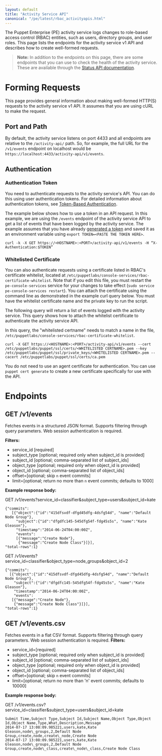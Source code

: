 ```yaml
---
layout: default
title: "Activity Service API"
canonical: "/pe/latest/rbac_activityapis.html"
---
```


The Puppet Enterprise (PE) activity service logs changes to role-based access control (RBAC) entities, such as users, directory groups, and user roles. This page lists the endpoints for the activity service v1 API and describes how to create well-formed requests.

> **Note:** In addition to the endpoints on this page, there are some endpoints that you can use to check the health of the activity service. These are available through the [Status API documentation](./status_api.html).

# Forming Requests
This page provides general information about making well-formed HTTP(S) requests to the activity service v1 API. It assumes that you are using cURL to make the request.

## Port and Path

By default, the activity service listens on port 4433 and all endpoints are relative to the `/activity-api/` path. So, for example, the full URL for the `/v1/events` endpoint on localhost would be `https://localhost:4433/activity-api/v1/events`.

## Authentication

### Authentication Token
You need to authenticate requests to the activity service's API. You can do this using user authentication tokens. For detailed information about authentication tokens, see [Token-Based Authentication](./rbac_token_auth.html). 

The example below shows how to use a token in an API request. In this example, we are using the `/events` endpoint of the activity service API to get a list of events that have been logged by the activity service. The example assumes that you have already [generated a token](./rbac_token_auth.html#generating-a-token) and saved it as an environment variable using `export TOKEN=<PASTE THE TOKEN HERE>`.

   `curl -k -X GET https://<HOSTNAME>:<PORT>/activity-api/v1/events -H “X-Authentication:$TOKEN”`
   
### Whitelisted Certificate
You can also authenticate requests using a certificate listed in RBAC's certificate whitelist, located at `/etc/puppetlabs/console-services/rbac-certificate-whitelist`. Note that if you edit this file, you must restart the `pe-console-services` service for your changes to take effect (`sudo service pe-console-services restart`). You can attach the certificate using the command line as demonstrated in the example curl query below. You must have the whitelist certificate name and the private key to run the script.

The following query will return a list of events logged with the activity service. This query shows how to attach the whitelist certificate to authenticate the activity service API.

In this query, the "whitelisted certname" needs to match a name in the file, `/etc/puppetlabs/console-services/rbac-certificate-whitelist`.

`curl -X GET https://<HOSTNAME>:<PORT>/activity-api/v1/events --cert /etc/puppetlabs/puppet/ssl/certs/<WHITELISTED CERTNAME>.pem --key /etc/puppetlabs/puppet/ssl/private_keys/<WHITELISTED CERTNAME>.pem --cacert /etc/puppetlabs/puppet/ssl/certs/ca.pem`

You do not need to use an agent certificate for authentication. You can use `puppet cert generate` to create a new certificate specifically for use with the API.

# Endpoints

## GET /v1/events

Fetches events in a structured JSON format. Supports filtering through query parameters. Web session authentication is required.

**Filters:**

* service_id [required]
* subject\_type [optional; required only when subject\_id is provided]
* subject\_id [optional; comma-separated list of subject\_ids]
* object\_type [optional; required only when object\_id is provided]
* object\_id [optional; comma-separated list of object\_ids]
* offset=[optional; skip `n` event commits]
* limit=[optional; return no more than `n` event commits; defaults to 1000]

**Example response body:**

GET /v1/events?service\_id=classifier&subject\_type=users&subject_id=kate


	{"commits":
 	   [{"object":{"id":"415dfsvdf-dfgd45dfg-4dsfg54d", "name":"Default Node Group"},
   		 "subject":{"id":"dfgdfc145-545dfg54f-fdg45s5s", "name":"Kate Gleason"},
         "timestamp":"2014-06-24T04:00:00Z",
         "events":
         [{"message":"Create Node"},
          {"message":"Create Node Class"}]}],
    "total-rows":1}

GET /v1/events?service_id=classifier&object_type=node_groups&object_id=2

	{"commits":
      [{"object":{"id":"415dfsvdf-dfgd45dfg-4dsfg54d", "name":"Default Node Group"},
        "subject":{"id":"dfgdfc145-545dfg54f-fdg45s5s", "name":"Kate Gleason"},
        "timestamp":"2014-06-24T04:00:00Z",
        "events":
       [{"message":"Create Node"},
        {"message":"Create Node Class"}]}],
    "total-rows":1}


## GET /v1/events.csv

Fetches events in a flat CSV format. Supports filtering through query parameters. Web session authentication is required.
**Filters:**

* service\_id=[required]
* subject\_type [optional; required only when subject_id is provided]
* subject\_id [optional; comma-separated list of subject_ids]
* object\_type [optional; required only when object_id is provided]
* object\_id [optional; comma-separated list of object_ids]
* offset=[optional; skip `n` event commits]
* limit=[optional; return no more than 'n' event commits; defaults to 10000]

**Example response body:**

GET /v1/events.csv?service_id=classifier&subject_type=users&subject_id=kate

    Submit Time,Subject Type,Subject Id,Subject Name,Object Type,Object Id,Object Name,Type,What,Description,Message
    2014-07-17 13:08:09.985221,users,kate,Kate Gleason,node\_groups,2,Default Node Group,create,node,create\_node,Create Node
    2014-07-17 13:08:09.985221,users,kate,Kate Gleason,node\_groups,2,Default Node Group,create,node\_class,create\_node\_class,Create Node Class

